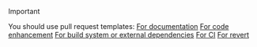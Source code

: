 <!--
 SPDX-FileCopyrightText: © 2024 Kyurenpoto <heal9179@gmail.com>
 SPDX-License-Identifier: MIT
-->

> [!IMPORTANT]
> You should use pull request templates:
> [For documentation](documentation.md)
> [For code enhancement](code-enhancement.md)
> [For build system or external dependencies](build-system-dependencies.md)
> [For CI](ci-config-script.md)
> [For revert](revert.md)
